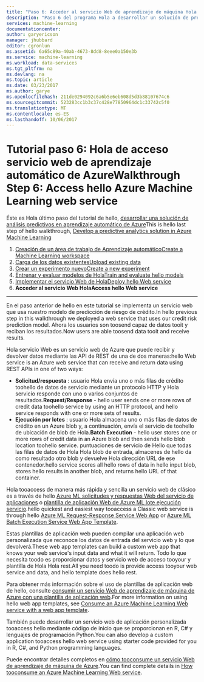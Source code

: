 ```yaml
---
title: "Paso 6: Acceder al servicio Web de aprendizaje de máquina Hola | Documentos de Microsoft"
description: "Paso 6 del programa Hola a desarrollar un solución de predicción Tutorial: obtener acceso a un servicio Web de aprendizaje de máquina de Azure activo."
services: machine-learning
documentationcenter: 
author: garyericson
manager: jhubbard
editor: cgronlun
ms.assetid: 6a65c89a-40ab-4673-8dd8-8eee0a150e3b
ms.service: machine-learning
ms.workload: data-services
ms.tgt_pltfrm: na
ms.devlang: na
ms.topic: article
ms.date: 03/23/2017
ms.author: garye
ms.openlocfilehash: 211de0294092c6a6b5e6eb608d5d3b88107674c6
ms.sourcegitcommit: 523283cc1b3c37c428e77850964dc1c33742c5f0
ms.translationtype: MT
ms.contentlocale: es-ES
ms.lasthandoff: 10/06/2017
---
```

# <a name="walkthrough-step-6-access-hello-azure-machine-learning-web-service"></a><span data-ttu-id="2acb5-103">Tutorial paso 6: Hola de acceso servicio web de aprendizaje automático de Azure</span><span class="sxs-lookup"><span data-stu-id="2acb5-103">Walkthrough Step 6: Access hello Azure Machine Learning web service</span></span>

<span data-ttu-id="2acb5-104">Éste es Hola último paso del tutorial de hello, [desarrollar una solución de análisis predictivos en aprendizaje automático de Azure](machine-learning-walkthrough-develop-predictive-solution.md)</span><span class="sxs-lookup"><span data-stu-id="2acb5-104">This is hello last step of hello walkthrough, [Develop a predictive analytics solution in Azure Machine Learning](machine-learning-walkthrough-develop-predictive-solution.md)</span></span>

1. [<span data-ttu-id="2acb5-105">Creación de un área de trabajo de Aprendizaje automático</span><span class="sxs-lookup"><span data-stu-id="2acb5-105">Create a Machine Learning workspace</span></span>](machine-learning-walkthrough-1-create-ml-workspace.md)
2. [<span data-ttu-id="2acb5-106">Carga de los datos existentes</span><span class="sxs-lookup"><span data-stu-id="2acb5-106">Upload existing data</span></span>](machine-learning-walkthrough-2-upload-data.md)
3. [<span data-ttu-id="2acb5-107">Crear un experimento nuevo</span><span class="sxs-lookup"><span data-stu-id="2acb5-107">Create a new experiment</span></span>](machine-learning-walkthrough-3-create-new-experiment.md)
4. [<span data-ttu-id="2acb5-108">Entrenar y evaluar modelos de Hola</span><span class="sxs-lookup"><span data-stu-id="2acb5-108">Train and evaluate hello models</span></span>](machine-learning-walkthrough-4-train-and-evaluate-models.md)
5. [<span data-ttu-id="2acb5-109">Implementar el servicio Web de Hola</span><span class="sxs-lookup"><span data-stu-id="2acb5-109">Deploy hello Web service</span></span>](machine-learning-walkthrough-5-publish-web-service.md)
6. <span data-ttu-id="2acb5-110">**Acceder al servicio Web Hola**</span><span class="sxs-lookup"><span data-stu-id="2acb5-110">**Access hello Web service**</span></span>

- - -
<span data-ttu-id="2acb5-111">En el paso anterior de hello en este tutorial se implementa un servicio web que usa nuestro modelo de predicción de riesgo de crédito.</span><span class="sxs-lookup"><span data-stu-id="2acb5-111">In hello previous step in this walkthrough we deployed a web service that uses our credit risk prediction model.</span></span> <span data-ttu-id="2acb5-112">Ahora los usuarios son toosend capaz de datos tooit y reciban los resultados.</span><span class="sxs-lookup"><span data-stu-id="2acb5-112">Now users are able toosend data tooit and receive results.</span></span> 

<span data-ttu-id="2acb5-113">Hola servicio Web es un servicio web de Azure que puede recibir y devolver datos mediante las API de REST de una de dos maneras:</span><span class="sxs-lookup"><span data-stu-id="2acb5-113">hello Web service is an Azure web service that can receive and return data using REST APIs in one of two ways:</span></span>  

* <span data-ttu-id="2acb5-114">**Solicitud/respuesta** : usuario Hola envía uno o más filas de crédito toohello de datos de servicio mediante un protocolo HTTP y Hola servicio responde con uno o varios conjuntos de resultados.</span><span class="sxs-lookup"><span data-stu-id="2acb5-114">**Request/Response** - hello user sends one or more rows of credit data toohello service by using an HTTP protocol, and hello service responds with one or more sets of results.</span></span>
* <span data-ttu-id="2acb5-115">**Ejecución por lotes** : usuario Hola almacena uno o más filas de datos de crédito en un Azure blob y, a continuación, envía el servicio de toohello de ubicación de blob de Hola.</span><span class="sxs-lookup"><span data-stu-id="2acb5-115">**Batch Execution** - hello user stores one or more rows of credit data in an Azure blob and then sends hello blob location toohello service.</span></span> <span data-ttu-id="2acb5-116">puntuaciones de servicio de Hello que todas las filas de datos de Hola Hola blob de entrada, almacenes de hello da como resultado otro blob y devuelve Hola dirección URL de ese contenedor.</span><span class="sxs-lookup"><span data-stu-id="2acb5-116">hello service scores all hello rows of data in hello input blob, stores hello results in another blob, and returns hello URL of that container.</span></span>  

<span data-ttu-id="2acb5-117">Hola tooaccess de manera más rápida y sencilla un servicio web de clásico es a través de hello [Azure ML solicitudes y respuestas Web del servicio de aplicaciones](https://azure.microsoft.com/marketplace/partners/microsoft/azuremlaspnettemplateforrrs/) o [plantilla de aplicación Web de Azure ML lote ejecución servicio](https://azure.microsoft.com/marketplace/partners/microsoft/azuremlbeswebapptemplate/).</span><span class="sxs-lookup"><span data-stu-id="2acb5-117">hello quickest and easiest way tooaccess a Classic web service is through hello [Azure ML Request-Response Service Web App](https://azure.microsoft.com/marketplace/partners/microsoft/azuremlaspnettemplateforrrs/) or [Azure ML Batch Execution Service Web App Template](https://azure.microsoft.com/marketplace/partners/microsoft/azuremlbeswebapptemplate/).</span></span>

<span data-ttu-id="2acb5-118">Estas plantillas de aplicación web pueden compilar una aplicación web personalizada que reconoce los datos de entrada del servicio web y lo que devolverá.</span><span class="sxs-lookup"><span data-stu-id="2acb5-118">These web app templates can build a custom web app that knows your web service's input data and what it will return.</span></span> <span data-ttu-id="2acb5-119">Todo lo que necesita toodo es proporcionar datos y servicio web de acceso tooyour y plantilla de Hola Hola rest.</span><span class="sxs-lookup"><span data-stu-id="2acb5-119">All you need toodo is provide access tooyour web service and data, and hello template does hello rest.</span></span>

<span data-ttu-id="2acb5-120">Para obtener más información sobre el uso de plantillas de aplicación web de hello, consulte [consumir un servicio Web de aprendizaje de máquina de Azure con una plantilla de aplicación web](machine-learning-consume-web-service-with-web-app-template.md).</span><span class="sxs-lookup"><span data-stu-id="2acb5-120">For more information on using hello web app templates, see [Consume an Azure Machine Learning Web service with a web app template](machine-learning-consume-web-service-with-web-app-template.md).</span></span>

<span data-ttu-id="2acb5-121">También puede desarrollar un servicio web de aplicación personalizada tooaccess hello mediante código de inicio que se proporcionan en R, C# y lenguajes de programación Python.</span><span class="sxs-lookup"><span data-stu-id="2acb5-121">You can also develop a custom application tooaccess hello web service using starter code provided for you in R, C#, and Python programming languages.</span></span>

<span data-ttu-id="2acb5-122">Puede encontrar detalles completos en [cómo tooconsume un servicio Web de aprendizaje de máquina de Azure](machine-learning-consume-web-services.md).</span><span class="sxs-lookup"><span data-stu-id="2acb5-122">You can find complete details in [How tooconsume an Azure Machine Learning Web service](machine-learning-consume-web-services.md).</span></span>

